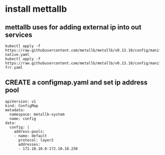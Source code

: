 # install mettallb

## mettallb uses for adding external ip into out services
```
kubectl apply -f https://raw.githubusercontent.com/metallb/metallb/v0.13.10/config/manifests/metallb-native.yaml
kubectl apply -f https://raw.githubusercontent.com/metallb/metallb/v0.13.10/config/manifests/metallb-frr.yaml
```
## CREATE a configmap.yaml and set ip address pool
```
apiVersion: v1
kind: ConfigMap
metadata:
  namespace: metallb-system
  name: config
data:
  config: |
    address-pools:
    - name: default
      protocol: layer2
      addresses:
      - 172.10.10.0-172.10.10.250
```